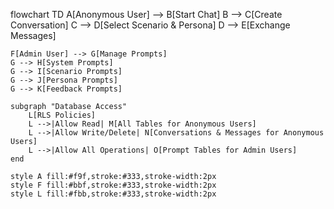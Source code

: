 flowchart TD
    A[Anonymous User] --> B[Start Chat]
    B --> C[Create Conversation]
    C --> D[Select Scenario & Persona]
    D --> E[Exchange Messages]
    
    F[Admin User] --> G[Manage Prompts]
    G --> H[System Prompts]
    G --> I[Scenario Prompts]
    G --> J[Persona Prompts]
    G --> K[Feedback Prompts]
    
    subgraph "Database Access"
        L[RLS Policies]
        L -->|Allow Read| M[All Tables for Anonymous Users]
        L -->|Allow Write/Delete| N[Conversations & Messages for Anonymous Users]
        L -->|Allow All Operations| O[Prompt Tables for Admin Users]
    end
    
    style A fill:#f9f,stroke:#333,stroke-width:2px
    style F fill:#bbf,stroke:#333,stroke-width:2px
    style L fill:#fbb,stroke:#333,stroke-width:2px